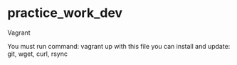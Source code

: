# practice_work_dev

Vagrant

You must  run command: vagrant up 
with this file you can  install and update: git, wget, curl, rsync
